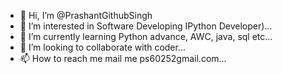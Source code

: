 - 👋 Hi, I’m @PrashantGithubSingh
- 👀 I’m interested in Software Developing IPython Developer)...
- 🌱 I’m currently learning Python advance, AWC, java, sql etc...
- 💞️ I’m looking to collaborate with coder...
- 📫 How to reach me mail me ps60252gmail.com...

<!---
PrashantGithubSingh/PrashantGithubSingh is a ✨ special ✨ repository because its `README.md` (this file) appears on your GitHub profile.
You can click the Preview link to take a look at your changes.
--->
